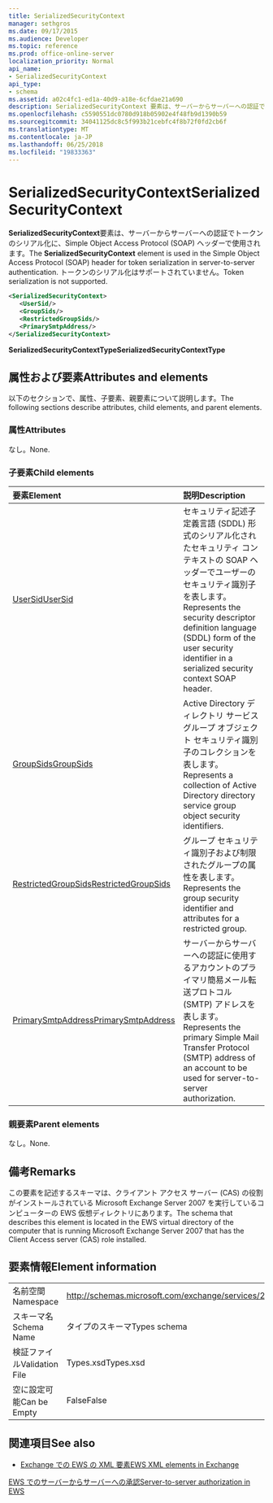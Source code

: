 ```yaml
---
title: SerializedSecurityContext
manager: sethgros
ms.date: 09/17/2015
ms.audience: Developer
ms.topic: reference
ms.prod: office-online-server
localization_priority: Normal
api_name:
- SerializedSecurityContext
api_type:
- schema
ms.assetid: a02c4fc1-ed1a-40d9-a18e-6cfdae21a690
description: SerializedSecurityContext 要素は、サーバーからサーバーへの認証でトークンのシリアル化に、Simple Object Access Protocol (SOAP) ヘッダーで使用されます。 トークンのシリアル化はサポートされていません。
ms.openlocfilehash: c5590551dc0780d918b05902e4f48fb9d1390b59
ms.sourcegitcommit: 34041125dc8c5f993b21cebfc4f8b72f0fd2cb6f
ms.translationtype: MT
ms.contentlocale: ja-JP
ms.lasthandoff: 06/25/2018
ms.locfileid: "19833363"
---
```

# <a name="serializedsecuritycontext"></a><span data-ttu-id="b1357-104">SerializedSecurityContext</span><span class="sxs-lookup"><span data-stu-id="b1357-104">SerializedSecurityContext</span></span>

<span data-ttu-id="b1357-105">**SerializedSecurityContext**要素は、サーバーからサーバーへの認証でトークンのシリアル化に、Simple Object Access Protocol (SOAP) ヘッダーで使用されます。</span><span class="sxs-lookup"><span data-stu-id="b1357-105">The **SerializedSecurityContext** element is used in the Simple Object Access Protocol (SOAP) header for token serialization in server-to-server authentication.</span></span> <span data-ttu-id="b1357-106">トークンのシリアル化はサポートされていません。</span><span class="sxs-lookup"><span data-stu-id="b1357-106">Token serialization is not supported.</span></span> 
  
```xml
<SerializedSecurityContext>
   <UserSid/>
   <GroupSids/>
   <RestrictedGroupSids/>
   <PrimarySmtpAddress/>
</SerializedSecurityContext>
```

 <span data-ttu-id="b1357-107">**SerializedSecurityContextType**</span><span class="sxs-lookup"><span data-stu-id="b1357-107">**SerializedSecurityContextType**</span></span>
## <a name="attributes-and-elements"></a><span data-ttu-id="b1357-108">属性および要素</span><span class="sxs-lookup"><span data-stu-id="b1357-108">Attributes and elements</span></span>

<span data-ttu-id="b1357-109">以下のセクションで、属性、子要素、親要素について説明します。</span><span class="sxs-lookup"><span data-stu-id="b1357-109">The following sections describe attributes, child elements, and parent elements.</span></span>
  
### <a name="attributes"></a><span data-ttu-id="b1357-110">属性</span><span class="sxs-lookup"><span data-stu-id="b1357-110">Attributes</span></span>

<span data-ttu-id="b1357-111">なし。</span><span class="sxs-lookup"><span data-stu-id="b1357-111">None.</span></span>
  
### <a name="child-elements"></a><span data-ttu-id="b1357-112">子要素</span><span class="sxs-lookup"><span data-stu-id="b1357-112">Child elements</span></span>

|<span data-ttu-id="b1357-113">**要素**</span><span class="sxs-lookup"><span data-stu-id="b1357-113">**Element**</span></span>|<span data-ttu-id="b1357-114">**説明**</span><span class="sxs-lookup"><span data-stu-id="b1357-114">**Description**</span></span>|
|:-----|:-----|
|[<span data-ttu-id="b1357-115">UserSid</span><span class="sxs-lookup"><span data-stu-id="b1357-115">UserSid</span></span>](usersid.md) <br/> |<span data-ttu-id="b1357-116">セキュリティ記述子定義言語 (SDDL) 形式のシリアル化されたセキュリティ コンテキストの SOAP ヘッダーでユーザーのセキュリティ識別子を表します。</span><span class="sxs-lookup"><span data-stu-id="b1357-116">Represents the security descriptor definition language (SDDL) form of the user security identifier in a serialized security context SOAP header.</span></span>  <br/> |
|[<span data-ttu-id="b1357-117">GroupSids</span><span class="sxs-lookup"><span data-stu-id="b1357-117">GroupSids</span></span>](groupsids.md) <br/> |<span data-ttu-id="b1357-118">Active Directory ディレクトリ サービス グループ オブジェクト セキュリティ識別子のコレクションを表します。</span><span class="sxs-lookup"><span data-stu-id="b1357-118">Represents a collection of Active Directory directory service group object security identifiers.</span></span>  <br/> |
|[<span data-ttu-id="b1357-119">RestrictedGroupSids</span><span class="sxs-lookup"><span data-stu-id="b1357-119">RestrictedGroupSids</span></span>](restrictedgroupsids.md) <br/> |<span data-ttu-id="b1357-120">グループ セキュリティ識別子および制限されたグループの属性を表します。</span><span class="sxs-lookup"><span data-stu-id="b1357-120">Represents the group security identifier and attributes for a restricted group.</span></span>  <br/> |
|[<span data-ttu-id="b1357-121">PrimarySmtpAddress</span><span class="sxs-lookup"><span data-stu-id="b1357-121">PrimarySmtpAddress</span></span>](primarysmtpaddress.md) <br/> |<span data-ttu-id="b1357-122">サーバーからサーバーへの認証に使用するアカウントのプライマリ簡易メール転送プロトコル (SMTP) アドレスを表します。</span><span class="sxs-lookup"><span data-stu-id="b1357-122">Represents the primary Simple Mail Transfer Protocol (SMTP) address of an account to be used for server-to-server authorization.</span></span>  <br/> |
   
### <a name="parent-elements"></a><span data-ttu-id="b1357-123">親要素</span><span class="sxs-lookup"><span data-stu-id="b1357-123">Parent elements</span></span>

<span data-ttu-id="b1357-124">なし。</span><span class="sxs-lookup"><span data-stu-id="b1357-124">None.</span></span>
  
## <a name="remarks"></a><span data-ttu-id="b1357-125">備考</span><span class="sxs-lookup"><span data-stu-id="b1357-125">Remarks</span></span>

<span data-ttu-id="b1357-126">この要素を記述するスキーマは、クライアント アクセス サーバー (CAS) の役割がインストールされている Microsoft Exchange Server 2007 を実行しているコンピューターの EWS 仮想ディレクトリにあります。</span><span class="sxs-lookup"><span data-stu-id="b1357-126">The schema that describes this element is located in the EWS virtual directory of the computer that is running Microsoft Exchange Server 2007 that has the Client Access server (CAS) role installed.</span></span>
  
## <a name="element-information"></a><span data-ttu-id="b1357-127">要素情報</span><span class="sxs-lookup"><span data-stu-id="b1357-127">Element information</span></span>

|||
|:-----|:-----|
|<span data-ttu-id="b1357-128">名前空間</span><span class="sxs-lookup"><span data-stu-id="b1357-128">Namespace</span></span>  <br/> |http://schemas.microsoft.com/exchange/services/2006/types  <br/> |
|<span data-ttu-id="b1357-129">スキーマ名</span><span class="sxs-lookup"><span data-stu-id="b1357-129">Schema Name</span></span>  <br/> |<span data-ttu-id="b1357-130">タイプのスキーマ</span><span class="sxs-lookup"><span data-stu-id="b1357-130">Types schema</span></span>  <br/> |
|<span data-ttu-id="b1357-131">検証ファイル</span><span class="sxs-lookup"><span data-stu-id="b1357-131">Validation File</span></span>  <br/> |<span data-ttu-id="b1357-132">Types.xsd</span><span class="sxs-lookup"><span data-stu-id="b1357-132">Types.xsd</span></span>  <br/> |
|<span data-ttu-id="b1357-133">空に設定可能</span><span class="sxs-lookup"><span data-stu-id="b1357-133">Can be Empty</span></span>  <br/> |<span data-ttu-id="b1357-134">False</span><span class="sxs-lookup"><span data-stu-id="b1357-134">False</span></span>  <br/> |
   
## <a name="see-also"></a><span data-ttu-id="b1357-135">関連項目</span><span class="sxs-lookup"><span data-stu-id="b1357-135">See also</span></span>



- [<span data-ttu-id="b1357-136">Exchange での EWS の XML 要素</span><span class="sxs-lookup"><span data-stu-id="b1357-136">EWS XML elements in Exchange</span></span>](ews-xml-elements-in-exchange.md)


[<span data-ttu-id="b1357-137">EWS でのサーバーからサーバーへの承認</span><span class="sxs-lookup"><span data-stu-id="b1357-137">Server-to-server authorization in EWS</span></span>](http://msdn.microsoft.com/library/f1610a20-672d-448b-8c00-5b0fbcaf31cb%28Office.15%29.aspx)

